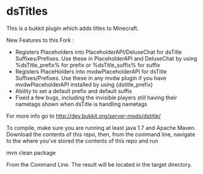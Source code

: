 dsTitles
========

This is a bukkit plugin which adds titles to Minecraft.

New Features to this Fork :
* Registers Placeholders into PlaceholderAPI/DeluxeChat for dsTitle Suffixes/Prefixes. Use these in PlaceholderAPI and DeluxeChat by using %dsTitle_prefix% for prefix or %dsTitle_suffix% for suffix
* Registers PlaceHolders into mvdwPlaceholderAPI for dsTitle Suffixes/Prefixes. Use these in any mvdw plugin if you have mvdwPlaceholderAPI installed by using {dstitle_prefix}
* Ability to set a default prefix and default suffix
* Fixed a few bugs, including the invisible players still having their nametags shown when dsTitle is handling nametags

For more info go to http://dev.bukkit.org/server-mods/dstitle/

To compile, make sure you are running at least java 1.7 and Apache Maven.
Download the contents of this repo, then, from the command line,
navigate to the where you've stored the contents of this repo and run

mvn clean package

From the Command Line. The result will be located in the target directory.
